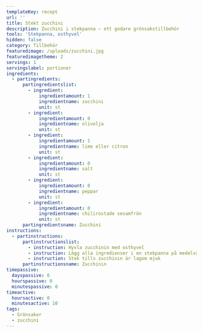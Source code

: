 ```yaml
---
templateKey: recept
url: ''
title: Stekt zucchini
description: Zucchini i stekpanna – ett godare grönsakstillbehör
tools: 'Stekpanna, osthyvel'
hidden: false
category: Tillbehör
featuredimage: /uploads/zucchini.jpg
featuredimagetheme: 2
servings: 1
servingslabel: portioner
ingredients:
  - partingredients:
      partingredientslist:
        - ingredient:
            ingredientamount: 1
            ingredientname: zucchini
            unit: st
        - ingredient:
            ingredientamount: 0
            ingredientname: olivolja
            unit: st
        - ingredient:
            ingredientamount: 1
            ingredientname: lime eller citron
            unit: st
        - ingredient:
            ingredientamount: 0
            ingredientname: salt
            unit: st
        - ingredient:
            ingredientamount: 0
            ingredientname: peppar
            unit: st
        - ingredient:
            ingredientamount: 0
            ingredientname: chilirostade sesamfrön
            unit: st
      partingredientsname: Zucchini
instructions:
  - partinstructions:
      partinstructionslist:
        - instruction: Hyvla zucchinin med osthyvel
        - instruction: Lägg alla ingredienser i en stekpanna på medelvärme
        - instruction: Stek tills zucchinin är lagom mjuk
      partinstructionsname: Zucchinin
timepassive:
  dayspassive: 0
  hourspassive: 0
  minutespassive: 0
timeactive:
  hoursactive: 0
  minutesactive: 10
tags:
  - Grönsaker
  - zucchini
---
```


